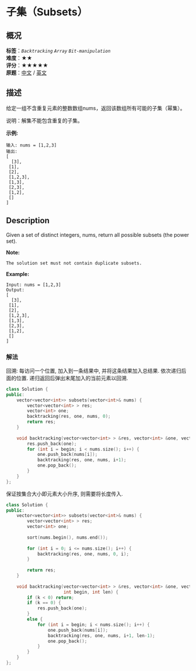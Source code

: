 # 子集（Subsets）
## 概况
**标签**：*`Backtracking`*  *`Array`*  *`Bit-manipulation`*<br>
**难度**：★★<br>
**评分**：★★★★★<br>
**原题**：[中文](https://leetcode-cn.com/problems/subsets) / [英文](https://leetcode.com/problems/subsets)

## 描述
给定一组不含重复元素的整数数组nums，返回该数组所有可能的子集（幂集）。

说明：解集不能包含重复的子集。

**示例:**
```
输入: nums = [1,2,3]
输出:
[
  [3],
 [1],
 [2],
 [1,2,3],
 [1,3],
 [2,3],
 [1,2],
 []
]
```

## Description
Given a set of distinct integers, nums, return all possible subsets (the power set).

**Note:**

    The solution set must not contain duplicate subsets.

**Example:**
```
Input: nums = [1,2,3]
Output:
[
  [3],
 [1],
 [2],
 [1,2,3],
 [1,3],
 [2,3],
 [1,2],
 []
]
```


### 解法
回溯: 每访问一个位置, 加入到一条结果中, 并将这条结果加入总结果. 依次递归后面的位置. 递归返回后弹出末尾加入的当前元素以回溯.
```c++
class Solution {
public:
    vector<vector<int>> subsets(vector<int>& nums) {
        vector<vector<int> > res;
        vector<int> one;
        backtracking(res, one, nums, 0);
        return res;
    }
    
    void backtracking(vector<vector<int> > &res, vector<int> &one, vector<int> &nums, int begin) {
        res.push_back(one);
        for (int i = begin; i < nums.size(); i++) {
            one.push_back(nums[i]);
            backtracking(res, one, nums, i+1);
            one.pop_back();
        }
    }
};
```
保证按集合大小即元素大小升序, 则需要将长度传入.
```c++
class Solution {
public:
    vector<vector<int>> subsets(vector<int>& nums) {
        vector<vector<int> > res;
        vector<int> one;
        
        sort(nums.begin(), nums.end());
        
        for (int i = 0; i <= nums.size(); i++) {
            backtracking(res, one, nums, 0, i);
        }
        
        return res;
    }
    
    void backtracking(vector<vector<int> > &res, vector<int> &one, vector<int> &nums,
                      int begin, int len) {
        if (k < 0) return;
        if (k == 0) {
            res.push_back(one);
        }
        else {
            for (int i = begin; i < nums.size(); i++) {
                one.push_back(nums[i]);
                backtracking(res, one, nums, i+1, len-1);
                one.pop_back();
            }
        }
    }
};
```
